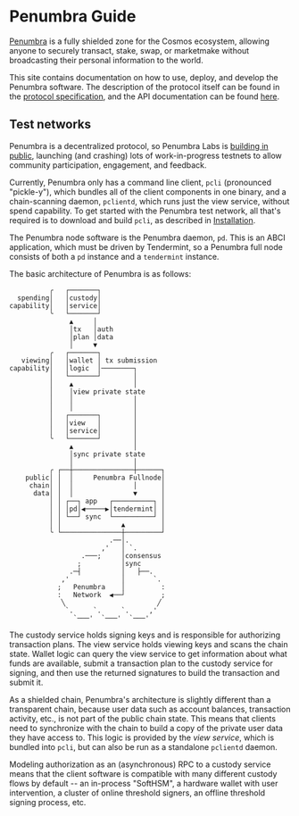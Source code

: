 # Penumbra Guide

[Penumbra] is a fully shielded zone for the Cosmos ecosystem, allowing anyone to
securely transact, stake, swap, or marketmake without broadcasting their
personal information to the world.

This site contains documentation on how to use, deploy, and develop the Penumbra
software.  The description of the protocol itself can be found in the [protocol
specification][protocol], and the API documentation can be found
[here][rustdoc].

## Test networks

Penumbra is a decentralized protocol, so Penumbra Labs is [building in
public][how-were-building], launching (and crashing) lots of work-in-progress
testnets to allow community participation, engagement, and feedback.

Currently, Penumbra only has a command line client, `pcli` (pronounced
"pickle-y"), which bundles all of the client components in one binary, and a
chain-scanning daemon, `pclientd`, which runs just the view service, without spend
capability.  To get started with the Penumbra test network, all that's required
is to download and build `pcli`, as described in
[Installation](./pcli/install.md).

The Penumbra node software is the Penumbra daemon, `pd`.  This is an ABCI
application, which must be driven by Tendermint, so a Penumbra full node
consists of both a `pd` instance and a `tendermint` instance.

The basic architecture of Penumbra is as follows:

```text
          ╭   ┌───────┐
  spending│   │custody│
capability│   │service│
          ╰   └───────┘
               ▲     │
               │tx   │auth
               │plan │data
               │     ▼
          ╭   ┌───────┐
   viewing│   │wallet │ tx submission
capability│   │logic  │────────┐
          │   └───────┘        │
          │    ▲               │
          │    │view private state
          │    │               │
          │    │               │
          │   ┌───────┐        │
          │   │view   │        │
          │   │service│        │
          ╰   └───────┘        │
               ▲               │
               │sync private state
               │               │
          ╭ ┌──┼───────────────┼──────┐
    public│ │  │     Penumbra Fullnode│
     chain│ │  │               │      │
      data│ │  │               ▼      │
          │ │ ┌──┐ app   ┌──────────┐ │
          │ │ │pd│◀─────▶│tendermint│ │
          │ │ └──┘ sync  └──────────┘ │
          │ │               ▲         │
          ╰ └───────────────┼─────────┘
                         .──│.
                       ,'   │ `.
                  .───;     │consensus
                 ;          │sync
               .─┤          │   ├──.
             ,'             │       `.
            ;   Penumbra    │         :
            :   Network  ◀──┘         ;
             ╲                       ╱
              `.     `.     `.     ,'
                `───'  `───'  `───'
```

The custody service holds signing keys and is responsible for authorizing
transaction plans.  The view service holds viewing keys and scans the chain
state.  Wallet logic can query the view service to get information about what
funds are available, submit a transaction plan to the custody service for
signing, and then use the returned signatures to build the transaction and
submit it.

As a shielded chain, Penumbra's architecture is slightly different than a
transparent chain, because user data such as account balances, transaction
activity, etc., is not part of the public chain state.  This means that clients
need to synchronize with the chain to build a copy of the private user data they
have access to.  This logic is provided by the *view service*, which is bundled
into `pcli`, but can also be run as a standalone `pclientd` daemon.

Modeling authorization as an (asynchronous) RPC to a custody service means that
the client software is compatible with many different custody flows by default
-- an in-process "SoftHSM", a hardware wallet with user intervention, a cluster
of online threshold signers, an offline threshold signing process, etc.

[how-were-building]: https://penumbra.zone/blog/how-were-building-penumbra
[protocol]: https://protocol.penumbra.zone
[rustdoc]: https://rustdoc.penumbra.zone
[Penumbra]: https://github.com/penumbra-zone/penumbra
